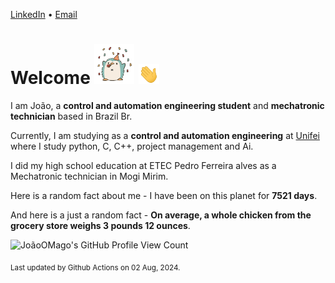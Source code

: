 [LinkedIn](https://www.linkedin.com/in/joão-pedro-gozzoli-b95641301/) &bull;
[Email](joaopedrogozzoli@gmail.com)

# Welcome <img src="happy.gif" height="64px" /> <img src="wave.gif" height="32px" />

I am João, a  **control and automation engineering student** and **mechatronic technician** based in Brazil Br.

Currently, I am studying as a **control and automation engineering** at [Unifei](https://unifei.edu.br) where I study python, C, C++, project management and Ai.

I did my high school education at ETEC Pedro Ferreira alves as a Mechatronic technician in Mogi Mirim.

Here is a random fact about me - I have been on this planet for **7521 days**.

And here is a just a random fact -  **On average, a whole chicken from the grocery store weighs 3 pounds 12 ounces**.

![JoãoOMago's GitHub Profile View Count](https://komarev.com/ghpvc/?username=JoaoOMago)

<sub>Last updated by Github Actions on 02 Aug, 2024.</sub>
